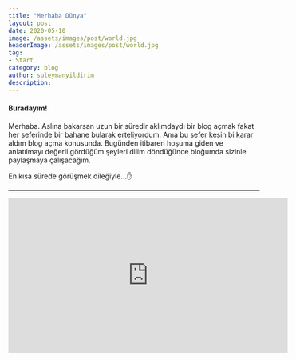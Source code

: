 ```yaml
---
title: "Merhaba Dünya"
layout: post
date: 2020-05-10 
image: /assets/images/post/world.jpg
headerImage: /assets/images/post/world.jpg	
tag:
- Start
category: blog
author: suleymanyildirim
description: 
---
```


#### Buradayım!

Merhaba. Aslına bakarsan uzun bir süredir aklımdaydı bir blog açmak fakat her seferinde bir bahane bularak erteliyordum. Ama 
bu sefer kesin bi karar aldım blog açma konusunda. Bugünden itibaren hoşuma giden ve anlatılmayı değerli gördüğüm şeyleri 
dilim döndüğünce bloğumda sizinle paylaşmaya çalışacağım.

En kısa sürede görüşmek dileğiyle...<span>&#9995;</span>


---

<iframe width="560" height="310" src="https://www.youtube.com/embed/btPJPFnesV4" frameborder="0" allowfullscreen></iframe>
